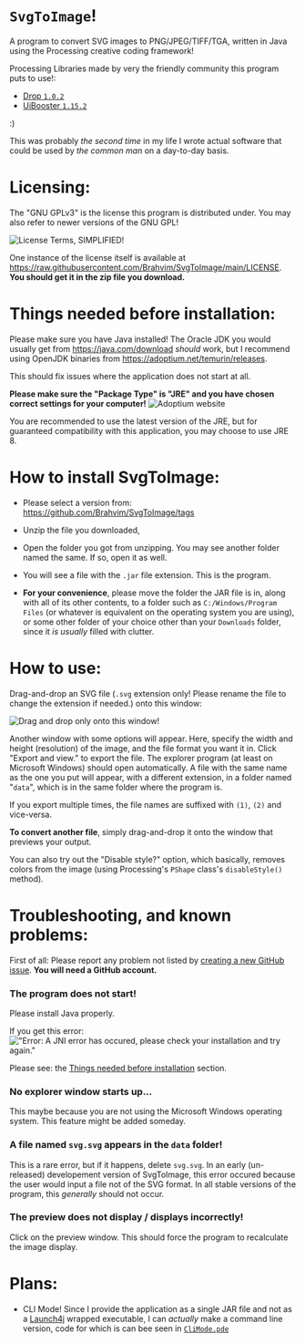 # `SvgToImage`!
A program to convert SVG images to PNG/JPEG/TIFF/TGA, written in Java using the Processing creative coding framework!

Processing Libraries made by very the friendly community this program puts to use!:
- [Drop `1.0.2`](http://transfluxus.github.io/drop/)
- [UiBooster `1.15.2`](https://github.com/milchreis/UiBooster)

:)

This was probably *the second time* in my life I wrote actual software that could be used by *the common man* on a day-to-day basis.

# Licensing:
The "GNU GPLv3" is the license this program is distributed under.
You may also refer to newer versions of the GNU GPL!

![License Terms, SIMPLIFIED!](https://user-images.githubusercontent.com/69293652/194107886-c5a3e0b1-86fc-470c-94fc-9428d9ca3cc3.png)


One instance of the license itself is available at https://raw.githubusercontent.com/Brahvim/SvgToImage/main/LICENSE.
**You should get it in the zip file you download.**

# Things needed before installation:
Please make sure you have Java installed! The Oracle JDK you would usually get from https://java.com/download *should* work, but I recommend using OpenJDK binaries from https://adoptium.net/temurin/releases.

This should fix issues where the application does not start at all.

**Please make sure the "Package Type" is "JRE" and you have chosen correct settings for your computer!**
![Adoptium website](https://user-images.githubusercontent.com/69293652/194105344-23ead1ee-a611-45f9-90c1-e652f3764f86.png)

You are recommended to use the latest version of the JRE, but for guaranteed compatibility with this application, you may choose to use JRE 8.

# How to install SvgToImage:
- Please select a version from:
https://github.com/Brahvim/SvgToImage/tags

- Unzip the file you downloaded,
- Open the folder you got from unzipping. You may see another folder named the same. If so, open it as well.
- You will see a file with the `.jar` file extension. This is the program.
- **For your convenience**, please move the folder the JAR file is in, along with all of its other contents, to a folder such as `C:/Windows/Program Files` (or whatever is equivalent on the operating system you are using), or some other folder of your choice other than your `Downloads` folder, since it _is usually_ filled with clutter.

# How to use:
Drag-and-drop an SVG file (`.svg` extension only! Please rename the file to change the extension if needed.) onto this window:

![Drag and drop only onto this window!](https://user-images.githubusercontent.com/69293652/194111284-011cf772-ce3a-4e94-b703-44deb37cf892.png)

Another window with some options will appear.
Here, specify the width and height (resolution) of the image, and the file format you want it in.
Click "Export and view." to export the file. The explorer program (at least on Microsoft Windows) should open automatically. A file with the same name as the one you put will appear, with a different extension, in a folder named "`data`", which is in the same folder where the program is.

If you export multiple times, the file names are suffixed with `(1)`, `(2)` and vice-versa.

**To convert another file**, simply drag-and-drop it onto the window that previews your output.

You can also try out the "Disable style?" option, which basically, removes colors from the image (using Processing's `PShape` class's `disableStyle()` method).

# Troubleshooting, and known problems:

First of all:
Please report any problem not listed by [creating a new GitHub issue](https://github.com/Brahvim/SvgToImage/issues/new).
**You will need a GitHub account.**

### The program does not start!
Please install Java properly.

If you get this error:
!["Error: A JNI error has occured, please check your installation and try again."](https://user-images.githubusercontent.com/69293652/194116392-27bd3445-b1c0-4e2a-b6f3-62ecce1bded2.png)

Please see: the [Things needed before installation](https://github.com/Brahvim/SvgToImage/#things-needed-before-installation) section.

### No explorer window starts up...
  This maybe because you are not using the Microsoft Windows operating system. This feature might be added someday.

### A file named `svg.svg` appears in the `data` folder!
  This is a rare error, but if it happens, delete `svg.svg`. In an early (un-released) developement version of SvgToImage,
  this error occured because the user would input a file not of the SVG format. In all stable versions of the program, this _generally_ should not occur.

### The preview does not display / displays incorrectly!
  Click on the preview window. This should force the program to recalculate the image display.

# Plans:
- CLI Mode! Since I provide the application as a single JAR file and not as a [Launch4j](https://launch4j.sourceforge.net/) wrapped executable, 
  I can *actually* make a command line version, code for which is can bee seen in [`CliMode.pde`](https://github.com/Brahvim/SvgToImage/blob/main/CliMode.pde)
